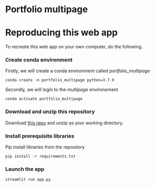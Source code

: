 # Portfolio multipage

# Reproducing this web app
To recreate this web app on your own computer, do the following.

### Create conda environment
Firstly, we will create a conda environment called *portfolio_multipage*
```
conda create -n portfolio_multipage python=3.7.9
```
Secondly, we will login to the *multipage* environement
```
conda activate portfolio_multipage
```
### Download and unzip this repository

Download [this repo](https://github.com/jonx18/portfolio-multipage/archive/master.zip) and unzip as your working directory.

### Install prerequisite libraries

Pip install libraries from the repository
```
pip install -r requirements.txt
```


###  Launch the app

```
streamlit run app.py
```
